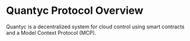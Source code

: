 # Quantyc Protocol Overview

Quantyc is a decentralized system for cloud control using smart contracts and a Model Context Protocol (MCP).
